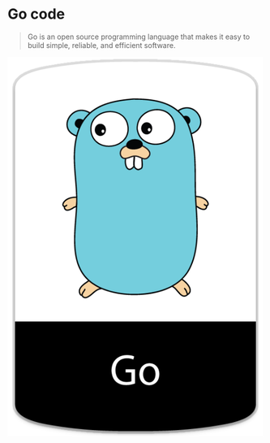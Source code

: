 # Go code

> Go is an open source programming language that makes it easy to build simple, reliable, and efficient software.

![go](https://github.com/huaxu1024/coreGo/blob/master/resource/go_logo.png)